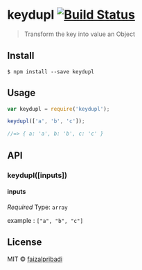 # keydupl [![Build Status](https://travis-ci.org/faizalpribadi/keydupl.svg?branch=master)](https://travis-ci.org/faizalpribadi/keydupl)

> Transform the key into value an Object


## Install

```
$ npm install --save keydupl
```


## Usage

```js
var keydupl = require('keydupl');

keydupl(['a', 'b', 'c']);

//=> { a: 'a', b: 'b', c: 'c' }
```


## API

### keydupl([inputs])

#### inputs

*Required*
Type: `array`

example : `["a", "b", "c"]`


## License

MIT © [faizalpribadi](http://faizalpribadi.github.io)

